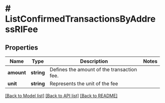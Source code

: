 # # ListConfirmedTransactionsByAddressRIFee

## Properties

Name | Type | Description | Notes
------------ | ------------- | ------------- | -------------
**amount** | **string** | Defines the amount of the transaction fee. |
**unit** | **string** | Represents the unit of the fee |

[[Back to Model list]](../../README.md#models) [[Back to API list]](../../README.md#endpoints) [[Back to README]](../../README.md)
